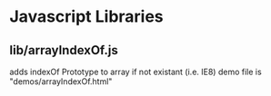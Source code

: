 # Javascript Libraries

## lib/arrayIndexOf.js

adds indexOf Prototype to array if not existant (i.e. IE8)
demo file is "demos/arrayIndexOf.html"
